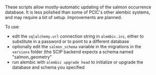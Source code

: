 These scripts allow mostly-automatic updating of the salmon occurrence database. It is less polished than some of PCIC's other alembic systems, and may require a bit of setup. Improvements are planned.

To use:

* edit the `sqlalchemy.url` connection string in `alembic.ini`, either to substitute in a password or to point to a different database
* optionally edit the `salmon_schema` variable in the migrations in the `versions` folder (the SCIP backend expects a schema named "salmon_geometry"
* run alembic with `alembic upgrade head` to initialize or upgrade the database and schema you specified